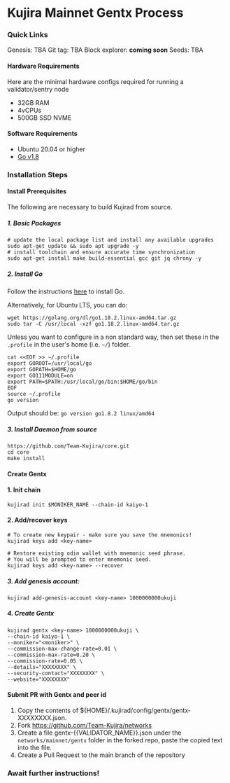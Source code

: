 # Kujira Mainnet Gentx Process
### Quick Links
Genesis: TBA
Git tag: TBA
Block explorer: **coming soon**
Seeds: TBA

#### Hardware Requirements
Here are the minimal hardware configs required for running a validator/sentry node
 - 32GB RAM
 - 4vCPUs
 - 500GB SSD NVME

#### Software Requirements
- Ubuntu 20.04 or higher
- [Go v1.8](https://golang.org/doc/install)

### Installation Steps
#### Install Prerequisites

The following are necessary to build Kujirad from source. 

##### 1. Basic Packages
```bash:
# update the local package list and install any available upgrades 
sudo apt-get update && sudo apt upgrade -y 
# install toolchain and ensure accurate time synchronization 
sudo apt-get install make build-essential gcc git jq chrony -y
```

##### 2. Install Go
Follow the instructions [here](https://golang.org/doc/install) to install Go.

Alternatively, for Ubuntu LTS, you can do:
```bash:
wget https://golang.org/dl/go1.18.2.linux-amd64.tar.gz
sudo tar -C /usr/local -xzf go1.18.2.linux-amd64.tar.gz
```

Unless you want to configure in a non standard way, then set these in the `.profile` in the user's home (i.e. `~/`) folder.

```bash:
cat <<EOF >> ~/.profile
export GOROOT=/usr/local/go
export GOPATH=$HOME/go
export GO111MODULE=on
export PATH=$PATH:/usr/local/go/bin:$HOME/go/bin
EOF
source ~/.profile
go version
```
Output should be: `go version go1.8.2 linux/amd64`

##### 3. Install Daemon from source
```bash:
https://github.com/Team-Kujira/core.git
cd core
make install
```

#### Create Gentx
#### 1. Init chain
```bash:
kujirad init $MONIKER_NAME --chain-id kaiyo-1
```

#### 2. Add/recover keys
```bash:
# To create new keypair - make sure you save the mnemonics!
kujirad keys add <key-name> 

# Restore existing odin wallet with mnemonic seed phrase. 
# You will be prompted to enter mnemonic seed. 
kujirad keys add <key-name> --recover
```

##### 3. Add genesis account:
```
kujirad add-genesis-account <key-name> 1000000000ukuji
```

##### 4. Create Gentx
```
kujirad gentx <key-name> 1000000000ukuji \
--chain-id kaiyo-1 \
--moniker="<moniker>" \
--commission-max-change-rate=0.01 \
--commission-max-rate=0.20 \
--commission-rate=0.05 \
--details="XXXXXXXX" \
--security-contact="XXXXXXXX" \
--website="XXXXXXXX"
```

#### Submit PR with Gentx and peer id
1. Copy the contents of ${HOME}/.kujirad/config/gentx/gentx-XXXXXXXX.json.
2. Fork https://github.com/Team-Kujira/networks
3. Create a file gentx-{{VALIDATOR_NAME}}.json under the `networks/mainnet/gentx` folder in the forked repo, paste the copied text into the file.
4. Create a Pull Request to the main branch of the repository

### Await further instructions!
